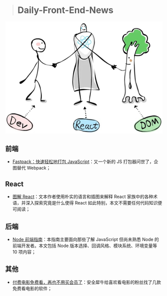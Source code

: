> # Daily-Front-End-News

[![cover][img]][link]

[img]: https://github.com/fengshangwuqi/Daily-Front-End-News/blob/master/history/2018/07/17/pic-to-react.jpg "图解 React"
[link]: https://juejin.im/post/5b481f6b51882519ad6175c2

## 前端

- [Fastpack：快速轻松地打包 JavaScript](http://fastpack.io/)：又一个新的 JS 打包器问世了，企图替代 Webpack；

## React

- [图解 React](https://juejin.im/post/5b481f6b51882519ad6175c2)：文本作者使用朴实的语言和插图来解释 React 家族中的各种术语，并深入探索究竟是什么使得 React 如此特别，本文不需要任何代码知识便可阅读；

## 后端

- [Node 前端指南](https://blog.bloomca.me/2018/06/21/nodejs-guide-for-frontend-developers.html)：本指南主要面向那些了解 JavaScript 但尚未熟悉 Node 的前端开发者。本文包括 Node 版本选择、回调风格、模块系统、环境变量等 10 项内容；

## 其他

- [付费电影免费看，再也不用买会员了](http://t.cn/Rg1oJSB)：安全犀牛给喜欢看电影的粉丝找了几款免费看电影的软件；

